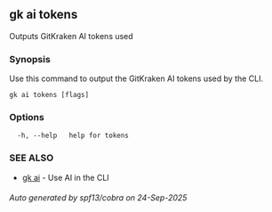 ## gk ai tokens

Outputs GitKraken AI tokens used

### Synopsis


Use this command to output the GitKraken AI tokens used by the CLI.


```
gk ai tokens [flags]
```

### Options

```
  -h, --help   help for tokens
```

### SEE ALSO

* [gk ai](gk_ai.md)	 - Use AI in the CLI

###### Auto generated by spf13/cobra on 24-Sep-2025
